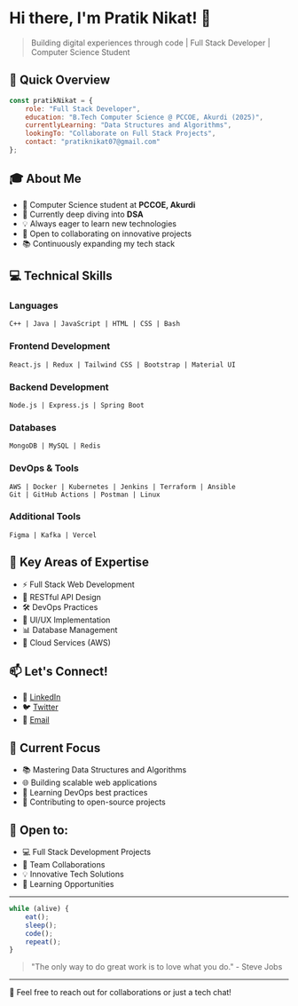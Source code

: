 # Hi there, I'm Pratik Nikat! 👋

> Building digital experiences through code | Full Stack Developer | Computer Science Student

## 🎯 Quick Overview

```javascript
const pratikNikat = {
    role: "Full Stack Developer",
    education: "B.Tech Computer Science @ PCCOE, Akurdi (2025)",
    currentlyLearning: "Data Structures and Algorithms",
    lookingTo: "Collaborate on Full Stack Projects",
    contact: "pratiknikat07@gmail.com"
};
```

## 🎓 About Me

- 🏫 Computer Science student at **PCCOE, Akurdi**
- 🌱 Currently deep diving into **DSA**
- 💡 Always eager to learn new technologies
- 🤝 Open to collaborating on innovative projects
- 📚 Continuously expanding my tech stack

## 💻 Technical Skills

### Languages
```
C++ | Java | JavaScript | HTML | CSS | Bash
```

### Frontend Development
```
React.js | Redux | Tailwind CSS | Bootstrap | Material UI
```

### Backend Development
```
Node.js | Express.js | Spring Boot
```

### Databases
```
MongoDB | MySQL | Redis
```

### DevOps & Tools
```
AWS | Docker | Kubernetes | Jenkins | Terraform | Ansible
Git | GitHub Actions | Postman | Linux
```

### Additional Tools
```
Figma | Kafka | Vercel
```

## 🌟 Key Areas of Expertise

- ⚡ Full Stack Web Development
- 🔄 RESTful API Design
- 🛠 DevOps Practices
- 🎨 UI/UX Implementation
- 📊 Database Management
- 🚀 Cloud Services (AWS)

## 📫 Let's Connect!

- 💼 [LinkedIn](https://www.linkedin.com/in/pratiknikat)
- 🐦 [Twitter](https://x.com/Pratik034575706)
- 📧 [Email](mailto:pratiknikat07@gmail.com)

## 💭 Current Focus

- 📚 Mastering Data Structures and Algorithms
- 🌐 Building scalable web applications
- 🔄 Learning DevOps best practices
- 🤝 Contributing to open-source projects

## 🤝 Open to:

- 💻 Full Stack Development Projects
- 👥 Team Collaborations
- 💡 Innovative Tech Solutions
- 🌱 Learning Opportunities

---

```javascript
while (alive) {
    eat();
    sleep();
    code();
    repeat();
}
```

> "The only way to do great work is to love what you do." - Steve Jobs

---

💬 Feel free to reach out for collaborations or just a tech chat!
